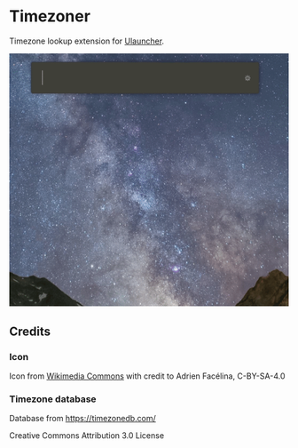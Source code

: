# Timezoner

Timezone lookup extension for [Ulauncher](https://ulauncher.io/).

![Demo](demo.gif)

## Credits

### Icon

Icon from [Wikimedia Commons](https://commons.wikimedia.org/wiki/File:Erioll_world_3.png) with credit to Adrien Facélina, C-BY-SA-4.0

### Timezone database

Database from https://timezonedb.com/

Creative Commons Attribution 3.0 License